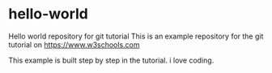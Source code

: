# hello-world
Hello world repository for git tutorial
This is an example repository for the git tutorial on  https://www.w3schools.com

This example is built step by step in the tutorial.
i love coding.
